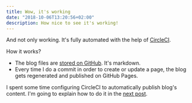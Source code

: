 ```yaml
---
title: Wow, it's working
date: "2018-10-06T13:20:56+02:00"
description: How nice to see it's working!
---
```


And not only working. It's fully automated with the help of [CircleCI](https://circleci.com).

How it works?

* The blog files are [stored on GitHub](https://github.com/sneas/blog/tree/master/content). It's markdown.
* Every time I do a commit in order to create or update a page, the blog gets regenerated and published on GitHub Pages.

I spent some time configuring CircleCI to automatically publish blog's content. I'm going to explain how to do it in the [next post](/deploy-dist-folder-to-gh-pages-with-circleci).   


